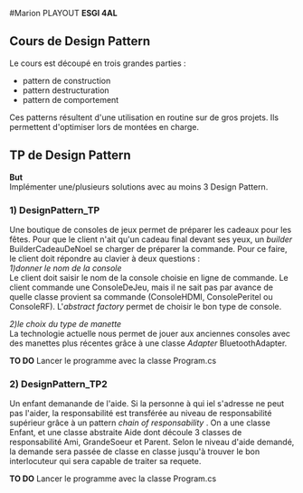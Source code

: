 ﻿#Marion PLAYOUT
**ESGI 4AL**

## Cours de Design Pattern
Le cours est découpé en trois grandes parties : 
 - pattern de construction
 - pattern destructuration
 - pattern de comportement

 Ces patterns résultent d'une utilisation en routine sur de gros projets. Ils permettent d'optimiser lors de montées en charge.
 
 ## TP de Design Pattern
 **But**  
 Implémenter une/plusieurs solutions avec au moins 3 Design Pattern. 

 ### 1) DesignPattern_TP  
 Une boutique de consoles de jeux permet de préparer les cadeaux pour les fêtes.
Pour que le client n'ait qu'un cadeau final devant ses yeux, un *builder* BuilderCadeauDeNoel se charger de préparer la commande.
Pour ce faire, le client doit répondre au clavier à deux questions :   
*1)donner le nom de la console*   
Le client doit saisir le nom de la console choisie en ligne de commande. Le client commande une ConsoleDeJeu, mais il ne sait pas par avance de quelle classe provient sa commande (ConsoleHDMI, ConsolePeritel ou ConsoleRF).
L'*abstract factory* permet de choisir le bon type de console. 
 
*2)le choix du type de manette*  
La technologie actuelle nous permet de jouer aux anciennes consoles avec des manettes plus récentes grâce à une classe *Adapter* BluetoothAdapter.

**TO DO** 
Lancer le programme avec la classe Program.cs


### 2) DesignPattern_TP2
Un enfant demanande de l'aide. Si la personne à qui iel s'adresse ne peut pas l'aider, la responsabilité est transférée au niveau de responsabilité supérieur grâce à un pattern *chain of responsability* .
On a une classe Enfant, et une classe abstraite Aide dont découle 3 classes de responsabilité Ami, GrandeSoeur et Parent. 
Selon le niveau d'aide demandé, la demande sera passée de classe en classe jusqu'à trouver le bon interlocuteur qui sera capable de traiter sa requete. 

**TO DO** 
Lancer le programme avec la classe Program.cs